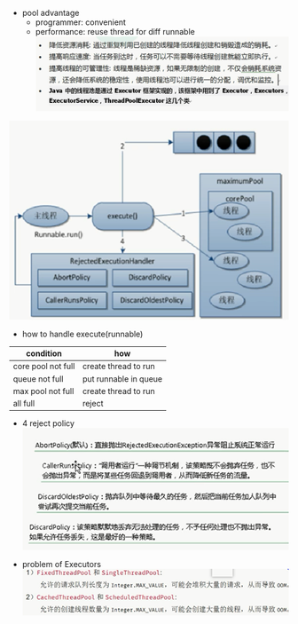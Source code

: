 + pool advantage
  + programmer:  convenient
  + performance: reuse thread for diff runnable
  ![](_img_pool.png)


![](_img_pool_policy.png)
+ how to handle execute(runnable)

|condition |how|
|---|---|
|core pool not full|create thread to run|
|queue not full|put runnable in queue|
|max pool not full|create thread to run|
|all full|reject|  


+ 4 reject policy
![](_img_pool_reject.png)


+ problem of Executors
![](_img_pool_problem.png)